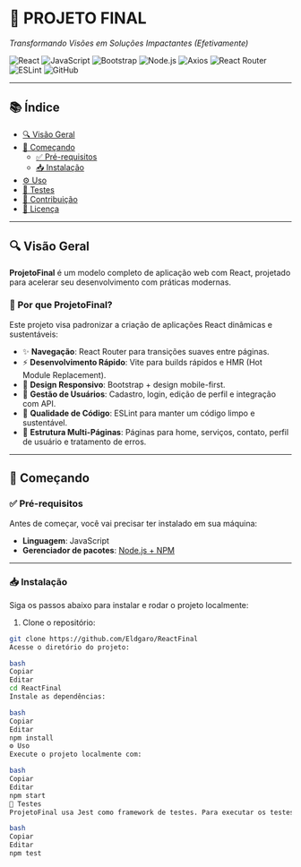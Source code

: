# 🚀 PROJETO FINAL

*Transformando Visões em Soluções Impactantes (Efetivamente)*

![React](https://img.shields.io/badge/React-20232A?style=for-the-badge&logo=react&logoColor=61DAFB)
![JavaScript](https://img.shields.io/badge/JavaScript-F7DF1E?style=for-the-badge&logo=javascript&logoColor=black)
![Bootstrap](https://img.shields.io/badge/Bootstrap-563D7C?style=for-the-badge&logo=bootstrap&logoColor=white)
![Node.js](https://img.shields.io/badge/Node.js-339933?style=for-the-badge&logo=nodedotjs&logoColor=white)
![Axios](https://img.shields.io/badge/Axios-5A29E4?style=for-the-badge)
![React Router](https://img.shields.io/badge/React_Router-CA4245?style=for-the-badge&logo=react-router&logoColor=white)
![ESLint](https://img.shields.io/badge/ESLint-4B32C3?style=for-the-badge&logo=eslint&logoColor=white)
![GitHub](https://img.shields.io/badge/GitHub-100000?style=for-the-badge&logo=github&logoColor=white)

---

## 📚 Índice

- [🔍 Visão Geral](#-visão-geral)
- [🚀 Começando](#-começando)
  - [✅ Pré-requisitos](#-pré-requisitos)
  - [📥 Instalação](#-instalação)
- [⚙️ Uso](#️-uso)
- [🧪 Testes](#-testes)
- [🤝 Contribuição](#-contribuição)
- [📝 Licença](#-licença)

---

## 🔍 Visão Geral

**ProjetoFinal** é um modelo completo de aplicação web com React, projetado para acelerar seu desenvolvimento com práticas modernas.

### 🎯 Por que ProjetoFinal?

Este projeto visa padronizar a criação de aplicações React dinâmicas e sustentáveis:

- ✨ **Navegação**: React Router para transições suaves entre páginas.
- ⚡ **Desenvolvimento Rápido**: Vite para builds rápidos e HMR (Hot Module Replacement).
- 📱 **Design Responsivo**: Bootstrap + design mobile-first.
- 🔐 **Gestão de Usuários**: Cadastro, login, edição de perfil e integração com API.
- 🧹 **Qualidade de Código**: ESLint para manter um código limpo e sustentável.
- 🧩 **Estrutura Multi-Páginas**: Páginas para home, serviços, contato, perfil de usuário e tratamento de erros.

---

## 🚀 Começando

### ✅ Pré-requisitos

Antes de começar, você vai precisar ter instalado em sua máquina:

- **Linguagem**: JavaScript  
- **Gerenciador de pacotes**: [Node.js + NPM](https://nodejs.org/)

---

### 📥 Instalação

Siga os passos abaixo para instalar e rodar o projeto localmente:

1. Clone o repositório:

```bash
git clone https://github.com/Eldgaro/ReactFinal
Acesse o diretório do projeto:

bash
Copiar
Editar
cd ReactFinal
Instale as dependências:

bash
Copiar
Editar
npm install
⚙️ Uso
Execute o projeto localmente com:

bash
Copiar
Editar
npm start
🧪 Testes
ProjetoFinal usa Jest como framework de testes. Para executar os testes, use:

bash
Copiar
Editar
npm test
